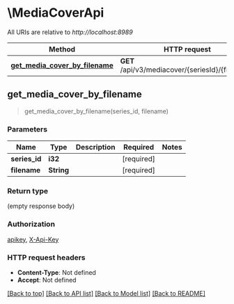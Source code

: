 # \MediaCoverApi

All URIs are relative to *http://localhost:8989*

Method | HTTP request | Description
------------- | ------------- | -------------
[**get_media_cover_by_filename**](MediaCoverApi.md#get_media_cover_by_filename) | **GET** /api/v3/mediacover/{seriesId}/{filename} | 



## get_media_cover_by_filename

> get_media_cover_by_filename(series_id, filename)


### Parameters


Name | Type | Description  | Required | Notes
------------- | ------------- | ------------- | ------------- | -------------
**series_id** | **i32** |  | [required] |
**filename** | **String** |  | [required] |

### Return type

 (empty response body)

### Authorization

[apikey](../README.md#apikey), [X-Api-Key](../README.md#X-Api-Key)

### HTTP request headers

- **Content-Type**: Not defined
- **Accept**: Not defined

[[Back to top]](#) [[Back to API list]](../README.md#documentation-for-api-endpoints) [[Back to Model list]](../README.md#documentation-for-models) [[Back to README]](../README.md)

